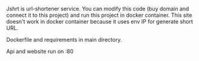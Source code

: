 Jshrt is url-shortener service. You can modify this code (buy domain and connect it to this project) and run this project in docker container.
This site doesn't work in docker container because it uses env IP for generate short URL.
  
Dockerfile and requirements in main directory. 

Api and website run on :80

